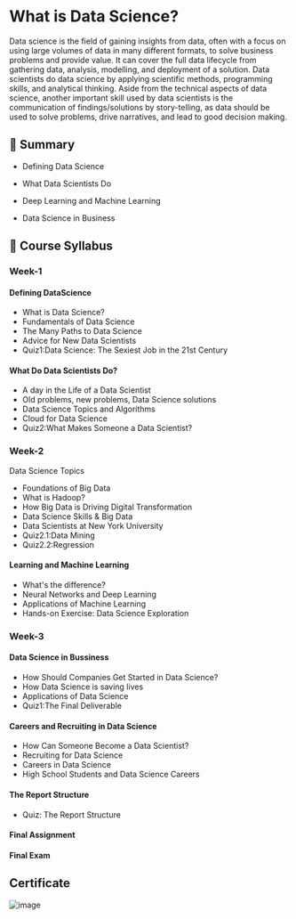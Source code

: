 # What is Data Science?
Data science is the field of gaining insights from data, often with a focus on using large volumes of data in many different formats, to solve business problems and provide value. It can cover the full data lifecycle from gathering data, analysis, modelling, and deployment of a solution. Data scientists do data science by applying scientific methods, programming skills, and analytical thinking. Aside from the technical aspects of data science, another important skill used by data scientists is the communication of findings/solutions by story-telling, as data should be used to solve problems, drive narratives, and lead to good decision making.

## 📄 Summary
- Defining Data Science 

- What Data Scientists Do

- Deep Learning and Machine Learning

- Data Science in Business

## 📑  Course Syllabus

### Week-1
#### Defining DataScience
- What is Data Science?
- Fundamentals of Data Science
- The Many Paths to Data Science
- Advice for New Data Scientists
- Quiz1:Data Science: The Sexiest Job in the 21st Century
#### What Do Data Scientists Do?
- A day in the Life of a Data Scientist
- Old problems, new problems, Data Science solutions
- Data Science Topics and Algorithms
- Cloud for Data Science
- Quiz2:What Makes Someone a Data Scientist?
### Week-2
Data Science Topics
- Foundations of Big Data
- What is Hadoop?
- How Big Data is Driving Digital Transformation
- Data Science Skills & Big Data
- Data Scientists at New York University
- Quiz2.1:Data Mining
-  Quiz2.2:Regression
#### Learning and Machine Learning
- What's the difference?
- Neural Networks and Deep Learning
- Applications of Machine Learning
- Hands-on Exercise: Data Science Exploration
### Week-3
#### Data Science in Bussiness
- How Should Companies Get Started in Data Science?
- How Data Science is saving lives
- Applications of Data Science
- Quiz1:The Final Deliverable
#### Careers and Recruiting in Data Science
- How Can Someone Become a Data Scientist?
- Recruiting for Data Science
- Careers in Data Science
- High School Students and Data Science Careers
#### The Report Structure
- Quiz: The Report Structure
#### Final Assignment
#### Final Exam

## Certificate
![image](https://github.com/DerartuDagne/IBM-Data-Science-Professional-Certificates/assets/112087783/1d426938-d21b-4232-b88d-21784c2b91ec)

